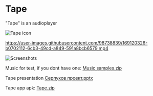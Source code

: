 # Tape
"Tape" is an audioplayer




![Tape icon](https://user-images.githubusercontent.com/98738839/165335707-7fc6f1f9-4142-4e50-92da-a5c4c8f4e72a.png)  

https://user-images.githubusercontent.com/98738839/169120326-b0702112-6cb3-49cd-a849-591a8bcb6579.mp4

![Screenshots](https://user-images.githubusercontent.com/98738839/166492687-5fa70cbc-15a8-417b-a450-913ee526771c.png)

Music for test, if you dont have one: [Music samples.zip](https://github.com/LT84/Tape/files/8695246/Music.samples.zip)

Tape presentation [Серпухов проект.pptx](https://github.com/LT84/Tape/files/8719218/default.pptx)

Tape app apk: [Tape.zip](https://github.com/LT84/Tape/files/8641372/Tape.zip)

